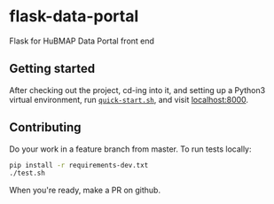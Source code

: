 # flask-data-portal
Flask for HuBMAP Data Portal front end

## Getting started
After checking out the project, cd-ing into it, and setting up a Python3 virtual environment,
run [`quick-start.sh`](quick-start.sh), and visit [localhost:8000](http://localhost:8000).

## Contributing
Do your work in a feature branch from master. To run tests locally:
```sh
pip install -r requirements-dev.txt
./test.sh
```
When you're ready, make a PR on github.
